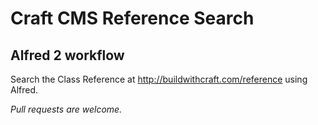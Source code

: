 # Craft CMS Reference Search

## Alfred 2 workflow

Search the Class Reference at http://buildwithcraft.com/reference using Alfred.

_Pull requests are welcome._